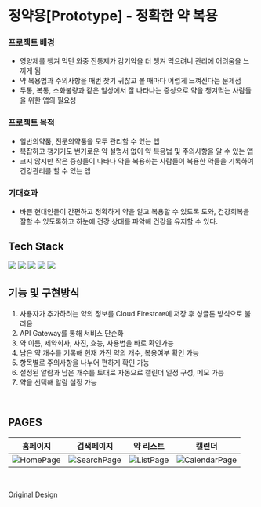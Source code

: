 # 정약용[Prototype] - 정확한 약 복용

### 프로젝트 배경

* 영양제를 챙겨 먹던 와중 진통제가 감기약을 더 챙겨 먹으려니 관리에 어려움을 느끼게 됨
* 약 복용법과 주의사항을 매번 찾기 귀찮고 볼 때마다 어렵게 느껴진다는 문제점
* 두통, 복통, 소화불량과 같은 일상에서 잘 나타나는 증상으로 약을 챙겨먹는 사람들을 위한 앱의 필요성

### 프로젝트 목적

* 일반의약품, 전문의약품을 모두 관리할 수 있는 앱
* 복잡하고 챙기기도 번거로운 약 설명서 없이 약 복용법 및 주의사항을 알 수 있는 앱
* 크지 않지만 작은 증상들이 나타나 약을 복용하는 사람들이 복용한 약들을 기록하여 건강관리를 할 수 있는 앱

### 기대효과

* 바쁜 현대인들이 간편하고 정확하게 약을 알고 복용할 수 있도록 도와, 건강회복을 잘할 수 있도록하고 하눈에 건강 상태를 파악해 건강을 유지할 수 있다.

## Tech Stack

<img src="https://img.shields.io/badge/Flutter-02569B?style=for-the-badge&logo=flutter&logoColor=white">
<img src="https://img.shields.io/badge/AWS lambda-FF9900?style=for-the-badge&logo=aws lambda&logoColor=white">
<img src="https://img.shields.io/badge/Amazon API gateway-FF4F8B?style=for-the-badge&logo=amazonapigateway&logoColor=white">
<img src="https://img.shields.io/badge/Firebase Auth-FFCA28?style=for-the-badge&logo=firebase&logoColor=white">
<img src="https://img.shields.io/badge/Cloud Firestore-FFCA28?style=for-the-badge&logo=firebase&logoColor=white">

<br>

## 기능 및 구현방식

1. 사용자가 추가하려는 약의 정보를 Cloud Firestore에 저장 후 싱글톤 방식으로 불러옴
2. API Gateway를 통해 서비스 단순화
3. 약 이름, 제약회사, 사진, 효능, 사용법을 바로 확인가능
4. 남은 약 개수를 기록해 현재 가진 약의 개수, 복용여부 확인 가능
5. 항목별로 주의사항을 나누어 편하게 확인 가능
6. 설정된 알람과 남은 개수를 토대로 자동으로 캘린더 일정 구성, 메모 가능
7. 약을 선택해 알람 설정 가능
<br>

## PAGES

|                                                    홈페이지                                                     |                                                     검색페이지                                                     |                                                    약 리스트                                                    |                                                       캘린더                                                       |
|:-----------------------------------------------------------------------------------------------------------:|:-------------------------------------------------------------------------------------------------------------:|:-----------------------------------------------------------------------------------------------------------:|:---------------------------------------------------------------------------------------------------------------:|
| ![HomePage](https://github.com/iyeaaa/Jeong-Yak-yong/assets/102817453/98de16b4-2dc0-4085-b619-f9b60fc648b2) | ![SearchPage](https://github.com/iyeaaa/Jeong-Yak-yong/assets/102817453/b349fe84-aece-44bb-8682-81b2d8cdfcc5) | ![ListPage](https://github.com/iyeaaa/Jeong-Yak-yong/assets/102817453/e3c3e7e4-fcd0-4635-bb4c-78b15d985b11) | ![CalendarPage](https://github.com/iyeaaa/Jeong-Yak-yong/assets/102817453/13ae1ae0-5b6d-4bc6-a74d-f36e6e18f72b) |

<br>

[Original Design](https://www.figma.com/@helloghozi)
